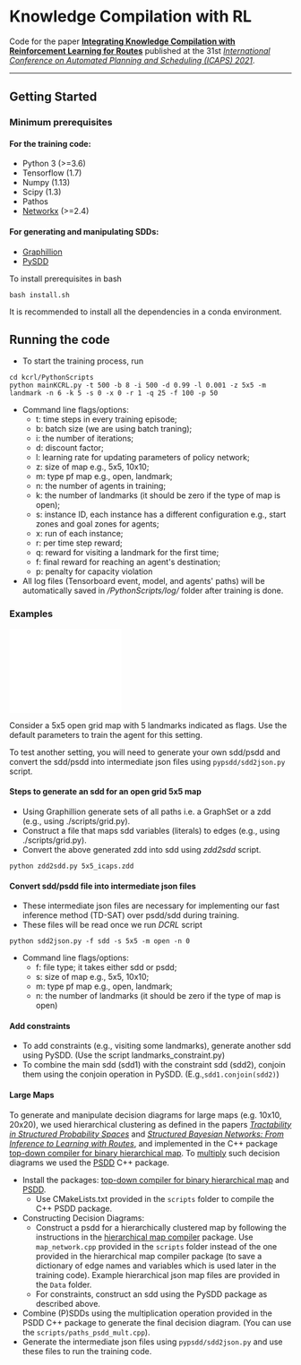 
# Knowledge Compilation with RL

Code for the paper [**Integrating Knowledge Compilation with Reinforcement Learning for Routes**](https://ojs.aaai.org/index.php/ICAPS/article/view/16002/15813) published at the 31st [*International Conference on Automated Planning and Scheduling (ICAPS) 2021*](https://icaps21.icaps-conference.org/home/).

***

## Getting Started

### Minimum prerequisites

#### For the training code:

* Python 3 (>=3.6)
* Tensorflow (1.7)
* Numpy (1.13)
* Scipy (1.3)
* Pathos
* [Networkx](https://networkx.org/) (>=2.4)

#### For generating and manipulating SDDs:

* [Graphillion](https://github.com/takemaru/graphillion) 
* [PySDD](https://github.com/wannesm/PySDD)

To install prerequisites in bash 
```
bash install.sh
```
It is recommended to install all the dependencies in a conda environment.

## Running the code

* To start the training process, run
```
cd kcrl/PythonScripts 
python mainKCRL.py -t 500 -b 8 -i 500 -d 0.99 -l 0.001 -z 5x5 -m landmark -n 6 -k 5 -s 0 -x 0 -r 1 -q 25 -f 100 -p 50
```
* Command line flags/options:
  * t: time steps in every training episode;
  * b: batch size (we are using batch traning);
  * i: the number of iterations;
  * d: discount factor;
  * l: learning rate for updating parameters of policy network;
  * z: size of map e.g., 5x5, 10x10;
  * m: type pf map e.g., open, landmark;
  * n: the number of agents in training;
  * k: the number of landmarks (it should be zero if the type of map is open);
  * s: instance ID, each instance has a different configuration e.g., start zones and goal zones for agents;
  * x: run of each instance;
  * r: per time step reward;
  * q: reward for visiting a landmark for the first time;
  * f: final reward for reaching an agent's destination;
  * p: penalty for capacity violation
* All log files (Tensorboard event, model, and agents' paths) will be automatically saved in */PythonScripts/log/* folder after training is done.
  
### Examples

<!-- ![5x5](./images/5x5.jpg) -->
<embed src="./images/5x5.pdf" alt="5x5" width="200" height="150">

Consider a 5x5 open grid map with 5 landmarks indicated as flags. Use the default parameters to train the agent for this setting.

To test another setting, you will need to generate your own sdd/psdd and convert the sdd/psdd into intermediate json files using `pypsdd/sdd2json.py` script. 

#### Steps to generate an sdd for an open grid 5x5 map

* Using Graphillion generate sets of all paths i.e. a GraphSet or a zdd (e.g., using ./scripts/grid.py).
* Construct a file that maps sdd variables (literals) to edges (e.g., using ./scripts/grid.py).
* Convert the above generated zdd into sdd using *zdd2sdd* script.
```
python zdd2sdd.py 5x5_icaps.zdd
```
#### Convert sdd/psdd file into intermediate json files
* These intermediate json files are necessary for implementing our fast inference method (TD-SAT) over psdd/sdd during training. 
* These files will be read once we run *DCRL* script
```
python sdd2json.py -f sdd -s 5x5 -m open -n 0
```
* Command line flags/options:
  * f: file type; it takes either sdd or psdd;
  * s: size of map e.g., 5x5, 10x10;
  * m: type pf map e.g., open, landmark;
  * n: the number of landmarks (it should be zero if the type of map is open)
#### Add constraints

* To add constraints (e.g., visiting some landmarks), generate another sdd using PySDD. (Use the script landmarks_constraint.py)
* To combine the main sdd (sdd1) with the constraint sdd (sdd2), conjoin them using the conjoin operation in PySDD. (E.g.,`sdd1.conjoin(sdd2)`)

#### Large Maps

To generate and manipulate decision diagrams for large maps (e.g. 10x10, 20x20), we used hierarchical clustering as defined in the papers [*Tractability in Structured Probability Spaces*](https://proceedings.neurips.cc/paper/2017/file/deb54ffb41e085fd7f69a75b6359c989-Paper.pdf) and [*Structured Bayesian Networks: From Inference to Learning with Routes*](https://ojs.aaai.org//index.php/AAAI/article/view/4796), and implemented in the C++ package [top-down compiler for binary hierarchical map](https://github.com/hahaXD/hierarchical_map_compiler). To [multiply](https://proceedings.neurips.cc/paper/2016/file/5a7f963e5e0504740c3a6b10bb6d4fa5-Paper.pdf) such decision diagrams we used the [PSDD](https://github.com/hahaXD/psdd) C++ package.

* Install the packages: [top-down compiler for binary hierarchical map](https://github.com/hahaXD/hierarchical_map_compiler) and [PSDD](https://github.com/hahaXD/psdd).
  * Use CMakeLists.txt provided in the `scripts` folder to compile the C++ PSDD package.
* Constructing Decision Diagrams:
  * Construct a psdd for a hierarchically clustered map by following the instructions in the [hierarchical map compiler](https://github.com/hahaXD/hierarchical_map_compiler) package. Use `map_network.cpp` provided in the `scripts` folder instead of the one provided in the hierarchical map compiler package (to save a dictionary of edge names and variables which is used later in the training code). Example hierarchical json map files are provided in the `Data` folder.
  * For constraints, construct an sdd using the PySDD package as described above.
* Combine (P)SDDs using the multiplication operation provided in the PSDD C++ package to generate the final decision diagram. (You can use the `scripts/paths_psdd_mult.cpp`).
* Generate the intermediate json files using `pypsdd/sdd2json.py` and use these files to run the training code.